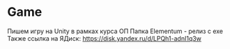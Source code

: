 # Game
Пишем игру на Unity в рамках курса ОП
Папка Elementum - релиз с exe
Также ссылка на ЯДиск: https://disk.yandex.ru/d/LPQh1-adnI1q3w
